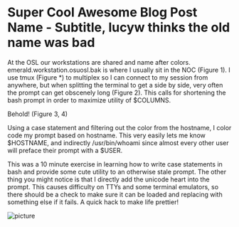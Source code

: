Super Cool Awesome Blog Post Name - Subtitle, lucyw thinks the old name was bad
===============================================================================

At the OSL our workstations are shared and name after colors.  emerald.workstation.osuosl.bak is where I usually sit in the NOC (Figure 1).  I use tmux (Figure *) to multiplex so I can connect to my session from anywhere, but when splitting the terminal to get a side by side, very often the prompt can get obscenely long (Figure 2). This calls for shortening the bash prompt in order to maximize utility of $COLUMNS.

Behold! (Figure 3, 4)

Using a case statement and filtering out the color from the hostname, I color code my prompt based on hostname.  This very easily lets me know $HOSTNAME, and indirectly /usr/bin/whoami since almost every other user will preface their prompt with a $USER.

This was a 10 minute exercise in learning how to write case statements in bash and provide some cute utility to an otherwise stale prompt.  The other thing you might notice is that I directly add the unicode heart into the prompt. This causes difficulty on TTYs and some terminal emulators, so there should be a check to make sure it can be loaded and replacing with something else if it fails. A quick hack to make life prettier!

![picture](https://staff.osuosl.org/~pono/bashblog2.png)
